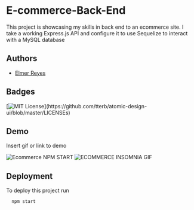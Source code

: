 
# E-commerce-Back-End


This project is showcasing my skills in back end to an ecommerce site. I take a working Express.js API and configure it to use Sequelize to interact with a MySQL database


## Authors

- [Elmer Reyes](https://www.github.com/erey2790)


## Badges


[![MIT License](https://img.shields.io/apm/l/atomic-design-ui.svg?)](https://github.com/tterb/atomic-design-ui/blob/master/LICENSEs)

## Demo

Insert gif or link to demo

![Ecommerce NPM START](https://user-images.githubusercontent.com/90116580/165851989-59b6b1f0-b7cb-4fb7-a225-0fabcb363598.gif)
![ECOMMERCE INSOMNIA GIF](https://user-images.githubusercontent.com/90116580/165852041-73d8af3f-7293-449e-ae16-4f97a05bd2bd.gif)

## Deployment

To deploy this project run

```bash
  npm start
```

